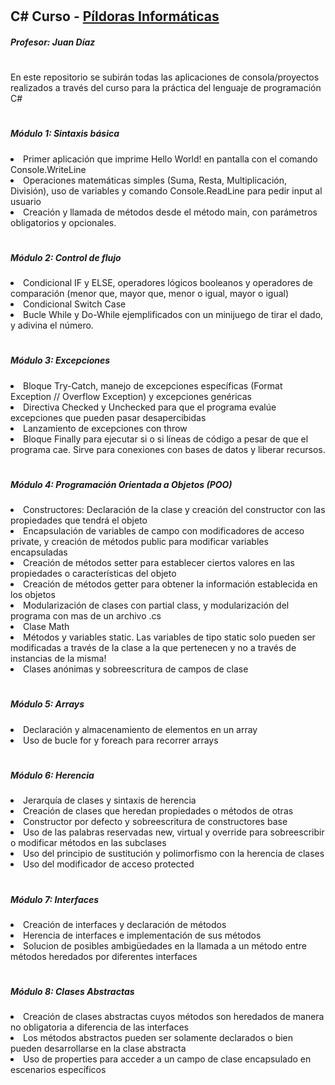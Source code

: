 # <h2>C# Curso - <a href="https://www.pildorasinformaticas.es/">Píldoras Informáticas</a></h2>
<h5>Profesor: Juan Díaz</h5>

#

<p>En este repositorio se subirán todas las aplicaciones de consola/proyectos realizados a través del curso para la práctica del lenguaje de programación C#</p>

#

<div>
  <h5>Módulo 1: Sintaxis básica</h5>
  <li>
    Primer aplicación que imprime Hello World! en pantalla con el comando Console.WriteLine
  </li>
  <li>
   Operaciones matemáticas simples (Suma, Resta, Multiplicación, División), uso de variables y comando Console.ReadLine para pedir input al usuario
  </li>
  <li>
    Creación y llamada de métodos desde el método main, con parámetros obligatorios y opcionales.
  </li>
</div>

#

<div>
  <h5>Módulo 2: Control de flujo</h5>
  <li>
    Condicional IF y ELSE, operadores lógicos booleanos y operadores de comparación (menor que, mayor que, menor o igual, mayor o igual)
  </li>
   <li>
    Condicional Switch Case
  </li>
  <li>
    Bucle While y Do-While ejemplificados con un minijuego de tirar el dado, y adivina el número.
  </li>
</div>

#

<div>
  <h5>Módulo 3: Excepciones</h5>
  <li>
    Bloque Try-Catch, manejo de excepciones específicas (Format Exception // Overflow Exception) y excepciones genéricas
  </li>
   <li>
    Directiva Checked y Unchecked para que el programa evalúe excepciones que pueden pasar desapercibidas
  </li>
  <li>
    Lanzamiento de excepciones con throw
  </li>
  <li>
    Bloque Finally para ejecutar si o si líneas de código a pesar de que el programa cae. Sirve para conexiones con bases de datos y liberar recursos.
  </li>
</div>

#

<div>
  <h5>Módulo 4: Programación Orientada a Objetos (POO)</h5>
  <li>
    Constructores: Declaración de la clase y creación del constructor con las propiedades que tendrá el objeto
  </li>
  <li>
    Encapsulación de variables de campo con modificadores de acceso private, y creación de métodos public para modificar variables encapsuladas
  </li>
   <li>
    Creación de métodos setter para establecer ciertos valores en las propiedades o características del objeto 
  </li>
  <li>
    Creación de métodos getter para obtener la información establecida en los objetos
  </li>
  <li>
    Modularización de clases con partial class, y modularización del programa con mas de un archivo .cs
  </li>
  <li>
    Clase Math
  </li>
  <li>
    Métodos y variables static. Las variables de tipo static solo pueden ser modificadas a través de la clase a la que pertenecen y no a través de instancias de la misma!
  </li>
  <li>
    Clases anónimas y sobreescritura de campos de clase
  </li>
</div>

#

<div>
  <h5>Módulo 5: Arrays</h5>
  <li>
    Declaración y almacenamiento de elementos en un array
  </li>
   <li>
    Uso de bucle for y foreach para recorrer arrays
  </li>
</div>

#

<div>
  <h5>Módulo 6: Herencia</h5>
  <li>
    Jerarquía de clases y sintaxis de herencia
  </li>
   <li>
    Creación de clases que heredan propiedades o métodos de otras
  </li>
  <li>
    Constructor por defecto y sobreescritura de constructores base
  </li>
  <li>
    Uso de las palabras reservadas new, virtual y override para sobreescribir o modificar métodos en las subclases
  </li>
  <li>
    Uso del principio de sustitución y polimorfismo con la herencia de clases 
  </li>
  <li>
    Uso del modificador de acceso protected 
  </li>
</div>

#

<div>
  <h5>Módulo 7: Interfaces</h5>
  <li>
    Creación de interfaces y declaración de métodos
  </li>
   <li>
    Herencia de interfaces e implementación de sus métodos
  </li>
  <li>
    Solucion de posibles ambigüedades en la llamada a un método entre métodos heredados por diferentes interfaces
  </li>
</div>

#

<div>
  <h5>Módulo 8: Clases Abstractas</h5>
  <li>
    Creación de clases abstractas cuyos métodos son heredados de manera no obligatoria a diferencia de las interfaces
  </li>
   <li>
    Los métodos abstractos pueden ser solamente declarados o bien pueden desarrollarse en la clase abstracta
  </li>
   <li>
    Uso de properties para acceder a un campo de clase encapsulado en escenarios específicos
  </li>
</div>
